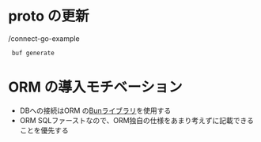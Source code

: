 # proto の更新
/connect-go-example
```sh
 buf generate
```

# ORM の導入モチベーション
- DBへの接続はORM の[Bunライブラリ](https://bun.uptrace.dev/)を使用する
- ORM SQLファーストなので、ORM独自の仕様をあまり考えずに記載できることを優先する
